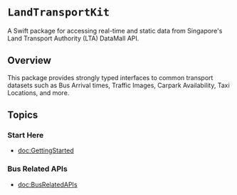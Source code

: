 # ``LandTransportKit``

A Swift package for accessing real-time and static data from Singapore's Land Transport Authority (LTA) DataMall API. 

## Overview

This package provides strongly typed interfaces to common transport datasets such as Bus Arrival times, Traffic Images, Carpark Availability, Taxi Locations, and more.

## Topics

### Start Here

- <doc:GettingStarted>

### Bus Related APIs

- <doc:BusRelatedAPIs>
